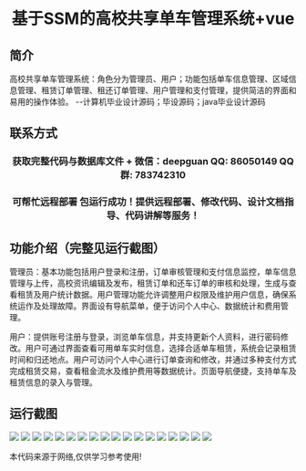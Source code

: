 <p><h1 align="center">基于SSM的高校共享单车管理系统+vue</h1></p>

## 简介
高校共享单车管理系统：角色分为管理员、用户；功能包括单车信息管理、区域信息管理、租赁订单管理、租还订单管理、用户管理和支付管理，提供简洁的界面和易用的操作体验。    --计算机毕业设计源码；毕设源码；java毕业设计源码


## 联系方式
<p><h3 align="center">获取完整代码与数据库文件 + 微信：deepguan QQ: 86050149 QQ群: 783742310</h3></p>
<p><h3 align="center">可帮忙远程部署 包运行成功！提供远程部署、修改代码、设计文档指导、代码讲解等服务！</h3></p>

## 功能介绍（完整见运行截图）
管理员：基本功能包括用户登录和注册，订单审核管理和支付信息监控，单车信息管理与上传，高校资讯编辑及发布，租赁订单和还车订单的审核和处理，生成与查看租赁及用户统计数据。用户管理功能允许调整用户权限及维护用户信息，确保系统运作及处理故障。界面设有导航菜单，便于访问个人中心、数据统计和费用管理。

用户：提供账号注册与登录，浏览单车信息，并支持更新个人资料，进行密码修改。用户可通过界面查看可用单车实时信息，选择合适单车租赁，系统会记录租赁时间和归还地点。用户可访问个人中心进行订单查询和修改，并通过多种支付方式完成租赁交易，查看租金流水及维护费用等数据统计。页面导航便捷，支持单车及租赁信息的录入与管理。


## 运行截图
![](img/001.jpg)
![](img/002.jpg)
![](img/003.jpg)
![](img/004.jpg)
![](img/005.jpg)
![](img/006.jpg)
![](img/007.jpg)
![](img/008.jpg)
![](img/009.jpg)
![](img/010.jpg)
![](img/011.jpg)
![](img/012.jpg)
![](img/013.jpg)
![](img/014.jpg)
![](img/015.jpg)
![](img/016.jpg)
![](img/017.jpg)
![](img/018.jpg)

<p>本代码来源于网络,仅供学习参考使用!</p>
